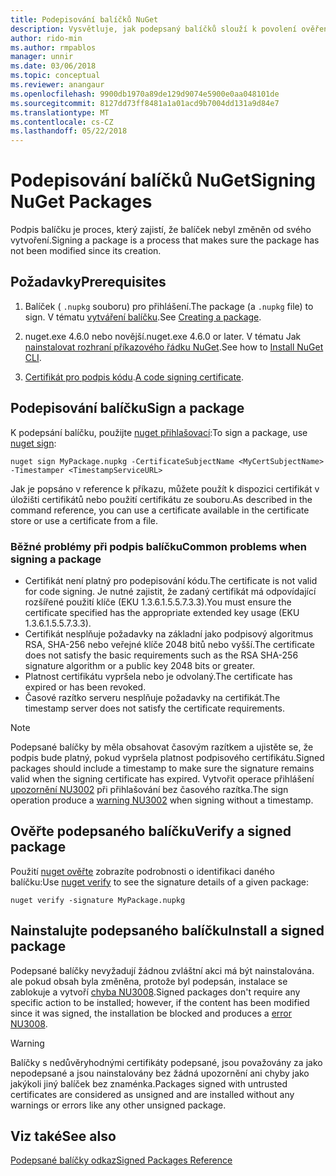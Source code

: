 ```yaml
---
title: Podepisování balíčků NuGet
description: Vysvětluje, jak podepsaný balíčků slouží k povolení ověření obsahu integrity.
author: rido-min
ms.author: rmpablos
manager: unnir
ms.date: 03/06/2018
ms.topic: conceptual
ms.reviewer: anangaur
ms.openlocfilehash: 9900db1970a89de129d9074e5900e0aa048101de
ms.sourcegitcommit: 8127dd73ff8481a1a01acd9b7004dd131a9d84e7
ms.translationtype: MT
ms.contentlocale: cs-CZ
ms.lasthandoff: 05/22/2018
---
```

# <a name="signing-nuget-packages"></a><span data-ttu-id="7966f-103">Podepisování balíčků NuGet</span><span class="sxs-lookup"><span data-stu-id="7966f-103">Signing NuGet Packages</span></span>

<span data-ttu-id="7966f-104">Podpis balíčku je proces, který zajistí, že balíček nebyl změněn od svého vytvoření.</span><span class="sxs-lookup"><span data-stu-id="7966f-104">Signing a package is a process that makes sure the package has not been modified since its creation.</span></span>

## <a name="prerequisites"></a><span data-ttu-id="7966f-105">Požadavky</span><span class="sxs-lookup"><span data-stu-id="7966f-105">Prerequisites</span></span>

1. <span data-ttu-id="7966f-106">Balíček ( `.nupkg` souboru) pro přihlášení.</span><span class="sxs-lookup"><span data-stu-id="7966f-106">The package (a `.nupkg` file) to sign.</span></span> <span data-ttu-id="7966f-107">V tématu [vytváření balíčku](creating-a-package.md).</span><span class="sxs-lookup"><span data-stu-id="7966f-107">See [Creating a package](creating-a-package.md).</span></span>

1. <span data-ttu-id="7966f-108">nuget.exe 4.6.0 nebo novější.</span><span class="sxs-lookup"><span data-stu-id="7966f-108">nuget.exe 4.6.0 or later.</span></span> <span data-ttu-id="7966f-109">V tématu Jak [nainstalovat rozhraní příkazového řádku NuGet](../install-nuget-client-tools.md#nugetexe-cli).</span><span class="sxs-lookup"><span data-stu-id="7966f-109">See how to [Install NuGet CLI](../install-nuget-client-tools.md#nugetexe-cli).</span></span>

1. <span data-ttu-id="7966f-110">[Certifikát pro podpis kódu](../reference/signed-packages-reference.md#get-a-code-signing-certificate).</span><span class="sxs-lookup"><span data-stu-id="7966f-110">[A code signing certificate](../reference/signed-packages-reference.md#get-a-code-signing-certificate).</span></span>

## <a name="sign-a-package"></a><span data-ttu-id="7966f-111">Podepisování balíčku</span><span class="sxs-lookup"><span data-stu-id="7966f-111">Sign a package</span></span>

<span data-ttu-id="7966f-112">K podepsání balíčku, použijte [nuget přihlašovací](../tools/cli-ref-sign.md):</span><span class="sxs-lookup"><span data-stu-id="7966f-112">To sign a package, use [nuget sign](../tools/cli-ref-sign.md):</span></span>

```cli
nuget sign MyPackage.nupkg -CertificateSubjectName <MyCertSubjectName> -Timestamper <TimestampServiceURL>
```

<span data-ttu-id="7966f-113">Jak je popsáno v reference k příkazu, můžete použít k dispozici certifikát v úložišti certifikátů nebo použití certifikátu ze souboru.</span><span class="sxs-lookup"><span data-stu-id="7966f-113">As described in the command reference, you can use a certificate available in the certificate store or use a certificate from a file.</span></span>

### <a name="common-problems-when-signing-a-package"></a><span data-ttu-id="7966f-114">Běžné problémy při podpis balíčku</span><span class="sxs-lookup"><span data-stu-id="7966f-114">Common problems when signing a package</span></span>

- <span data-ttu-id="7966f-115">Certifikát není platný pro podepisování kódu.</span><span class="sxs-lookup"><span data-stu-id="7966f-115">The certificate is not valid for code signing.</span></span> <span data-ttu-id="7966f-116">Je nutné zajistit, že zadaný certifikát má odpovídající rozšířené použití klíče (EKU 1.3.6.1.5.5.7.3.3).</span><span class="sxs-lookup"><span data-stu-id="7966f-116">You must ensure the certificate specified has the appropriate extended key usage (EKU 1.3.6.1.5.5.7.3.3).</span></span>
- <span data-ttu-id="7966f-117">Certifikát nesplňuje požadavky na základní jako podpisový algoritmus RSA, SHA-256 nebo veřejné klíče 2048 bitů nebo vyšší.</span><span class="sxs-lookup"><span data-stu-id="7966f-117">The certificate does not satisfy the basic requirements such as the RSA SHA-256 signature algorithm or a public key 2048 bits or greater.</span></span>
- <span data-ttu-id="7966f-118">Platnost certifikátu vypršela nebo je odvolaný.</span><span class="sxs-lookup"><span data-stu-id="7966f-118">The certificate has expired or has been revoked.</span></span>
- <span data-ttu-id="7966f-119">Časové razítko serveru nesplňuje požadavky na certifikát.</span><span class="sxs-lookup"><span data-stu-id="7966f-119">The timestamp server does not satisfy the certificate requirements.</span></span>

> [!Note]
> <span data-ttu-id="7966f-120">Podepsané balíčky by měla obsahovat časovým razítkem a ujistěte se, že podpis bude platný, pokud vypršela platnost podpisového certifikátu.</span><span class="sxs-lookup"><span data-stu-id="7966f-120">Signed packages should include a timestamp to make sure the signature remains valid when the signing certificate has expired.</span></span> <span data-ttu-id="7966f-121">Vytvořit operace přihlášení [upozornění NU3002](../reference/Errors-and-Warnings.md#nu3002) při přihlašování bez časového razítka.</span><span class="sxs-lookup"><span data-stu-id="7966f-121">The sign operation produce a [warning NU3002](../reference/Errors-and-Warnings.md#nu3002) when signing without a timestamp.</span></span>

## <a name="verify-a-signed-package"></a><span data-ttu-id="7966f-122">Ověřte podepsaného balíčku</span><span class="sxs-lookup"><span data-stu-id="7966f-122">Verify a signed package</span></span>

<span data-ttu-id="7966f-123">Použití [nuget ověřte](../tools/cli-ref-verify.md) zobrazíte podrobnosti o identifikaci daného balíčku:</span><span class="sxs-lookup"><span data-stu-id="7966f-123">Use [nuget verify](../tools/cli-ref-verify.md) to see the signature details of a given package:</span></span>

```cli
nuget verify -signature MyPackage.nupkg
```

## <a name="install-a-signed-package"></a><span data-ttu-id="7966f-124">Nainstalujte podepsaného balíčku</span><span class="sxs-lookup"><span data-stu-id="7966f-124">Install a signed package</span></span>

<span data-ttu-id="7966f-125">Podepsané balíčky nevyžadují žádnou zvláštní akci má být nainstalována. ale pokud obsah byla změněna, protože byl podepsán, instalace se zablokuje a vytvoří [chyba NU3008](../reference/Errors-and-Warnings.md#nu3008).</span><span class="sxs-lookup"><span data-stu-id="7966f-125">Signed packages don't require any specific action to be installed; however, if the content has been modified since it was signed, the installation be blocked and produces a [error NU3008](../reference/Errors-and-Warnings.md#nu3008).</span></span>

> [!Warning]
> <span data-ttu-id="7966f-126">Balíčky s nedůvěryhodnými certifikáty podepsané, jsou považovány za jako nepodepsané a jsou nainstalovány bez žádná upozornění ani chyby jako jakýkoli jiný balíček bez znaménka.</span><span class="sxs-lookup"><span data-stu-id="7966f-126">Packages signed with untrusted certificates are considered as unsigned and are installed without any warnings or errors like any other unsigned package.</span></span>

## <a name="see-also"></a><span data-ttu-id="7966f-127">Viz také</span><span class="sxs-lookup"><span data-stu-id="7966f-127">See also</span></span>

[<span data-ttu-id="7966f-128">Podepsané balíčky odkaz</span><span class="sxs-lookup"><span data-stu-id="7966f-128">Signed Packages Reference</span></span>](../reference/Signed-Packages-Reference.md)
